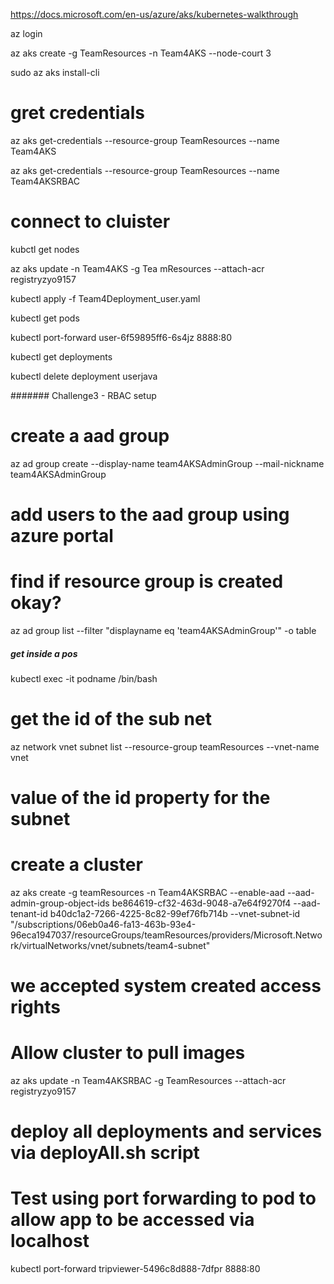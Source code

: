 https://docs.microsoft.com/en-us/azure/aks/kubernetes-walkthrough

az login

az aks create -g TeamResources -n Team4AKS --node-court 3

sudo az aks install-cli

# gret credentials
az aks get-credentials --resource-group TeamResources --name Team4AKS

az aks get-credentials --resource-group TeamResources --name Team4AKSRBAC

# connect to cluister
kubctl get nodes

az aks update -n Team4AKS -g Tea    mResources --attach-acr registryzyo9157

 kubectl apply -f Team4Deployment_user.yaml 
 
 kubectl get pods
 
 kubectl port-forward user-6f59895ff6-6s4jz 8888:80
 
 kubectl get deployments
 
 kubectl delete deployment userjava
 
 
####### Challenge3 - RBAC setup

# create a aad group
az ad group create --display-name team4AKSAdminGroup --mail-nickname team4AKSAdminGroup

# add users to the aad group using azure portal

# find if resource group is created okay?
az ad group list --filter "displayname eq 'team4AKSAdminGroup'" -o table


##### get inside a pos #######
kubectl exec -it podname /bin/bash

# get the id of the sub net
az network vnet subnet  list --resource-group teamResources --vnet-name vnet
# value of the id property for the subnet

# create a cluster
az aks create -g teamResources -n Team4AKSRBAC --enable-aad --aad-admin-group-object-ids be864619-cf32-463d-9048-a7e64f9270f4 --aad-tenant-id b40dc1a2-7266-4225-8c82-99ef76fb714b --vnet-subnet-id "/subscriptions/06eb0a46-fa13-463b-93e4-96eca1947037/resourceGroups/teamResources/providers/Microsoft.Network/virtualNetworks/vnet/subnets/team4-subnet"
# we accepted system created access rights 

# Allow cluster to pull images 
az aks update -n Team4AKSRBAC -g TeamResources --attach-acr registryzyo9157

# deploy all deployments and services via deployAll.sh script

# Test using port forwarding to pod to allow app to be accessed via localhost
 kubectl port-forward tripviewer-5496c8d888-7dfpr 8888:80
